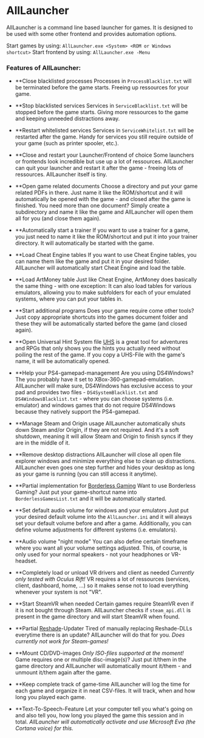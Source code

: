 # AllLauncher
AllLauncher is a command line based launcher for games. It is designed to be used with some other frontend and provides automation options.

Start games by using:   `AllLauncher.exe <System> <ROM or Windows shortcut>`
Start frontend by using:   `AllLauncher.exe -Menu`


### Features of AllLauncher:

- **Close blacklisted processes
Processes in `ProcessBlacklist.txt` will be terminated before the game starts. Freeing up ressources for your game. 

- **Stop blacklisted services
Services in `ServiceBlacklist.txt` will be stopped before the game starts. Giving more ressources to the game and keeping unneeded distractions away.

- **Restart whitelisted services
Services in `ServiceWhitelist.txt` will be restarted after the game. Handy for services you still require outside of your game (such as printer spooler, etc.). 

- **Close and restart your Launcher/Frontend of choice
Some launchers or frontends look incredible but use up a lot of ressources. AllLauncher can quit your launcher and restart it after the game - freeing lots of ressources. AllLauncher itself is tiny. 

- **Open game related documents
Choose a directory and put your game related PDFs in there. Just name it like the ROM/shortcut and it will automatically be opened with the game - and closed after the game is finished. 
You need more than one document? Simply create a subdirectory and name it like the game and AllLauncher will open them all for you (and close them again). 

- **Automatically start a trainer
If you want to use a trainer for a game, you just need to name it like the ROM/shortcut and put it into your trainer directory. It will automatically be started with the game. 

- **Load Cheat Engine tables
If you want to use Cheat Engine tables, you can name them like the game and put it in your desired folder. AllLauncher will automatically start Cheat Engine and load the table. 

- **Load ArtMoney table
Just like Cheat Engine, ArtMoney does basically the same thing - with one exception: It can also load tables for various emulators, allowing you to make subfolders for each of your emulated systems, where you can put your tables in. 

- **Start additional programs
Does your game require come other tools? Just copy appropriate shortcuts into the games document folder and these they will be automatically started before the game (and closed again).

- **Open Universal Hint System file
[UHS](http://www.uhs-hints.com/) is a great tool for adventures and RPGs that only shows you the hints you actually need without poiling the rest of the game. If you copy a UHS-File with the game's name, it will be automatically opened.

- **Help your PS4-gamepad-management
Are you using DS4Windows? The you probably have it set to XBox-360-gamepad-emulation. AllLauncher will make sure, DS4Windows has exclusive access to your pad and provides two files - `DS4SystemBlacklist.txt` and `DS4WindowsBlacklist.txt` - where you can choose systems (i.e. emulator) and windows games that do not require DS4Windows because they natively support the PS4-gamepad. 

- **Manage Steam and Origin usage
AllLauncher automatically shuts down Steam and/or Origin, if they are not required. And it's a soft shutdown, meaning it will allow Steam and Origin to finish syncs if they are in the middle of it. 

- **Remove desktop distractions
AllLauncher will close all open file explorer windows and minimize everything else to clean up distractions. AllLauncher even goes one step further and hides your desktop as long as your game is running (you can still access it anytime).

- **Partial implementation for [Borderless Gaming](https://github.com/Codeusa/Borderless-Gaming/releases)
Want to use Borderless Gaming? Just put your game-shortcut name into `BorderlessGamesList.txt` and it will be automatically started. 

- **Set default audio volume for windows and your emulators
Just put your desired default volume into the `AllLauncher.ini` and it will always set your default volume before and after a game. 
Additionally, you can define volume adjustments for different systems (i.e. emulators). 

- **Audio volume "night mode"
You can also define certain timeframe where you want all your volume settings adjusted. This, of course, is only used for your normal speakers - not your headphones or VR-headset. 

- **Completely load or unload VR drivers and client as needed
*Currently only tested with Oculus Rift!*
VR requires a lot of ressources (services, client, dashboard, home, ...) so it makes sense not to load everything whenever your system is not "VR". 

- **Start SteamVR when needed
Certain games require SteamVR even if it is not bought through Steam. AllLauncher checks if `steam_api.dll` is present in the game directory and will start SteamVR when found. 

- **Partial [Reshade](https://reshade.me/)-Updater
Tired of manually replacing Reshade-DLLs everytime there is an update? AllLauncher will do that for you. 
*Does currently not work for Steam-games!*

- **Mount CD/DVD-images
*Only ISO-files supported at the moment!*
Game requires one or multiple disc-image(s)? Just put it/them in the game directory and AllLauncher will automatically mount it/them - and unmount it/them again after the game. 

- **Keep complete track of game-time
AllLauncher will log the time for each game and organize it in neat CSV-files. It will track, when and how long you played each game.

- **Text-To-Speech-Feature
Let your computer tell you what's going on and also tell you, how long you played the game this session and in total. 
*AllLauncher will automatically activate and use Microsoft Eva (the Cortana voice) for this.*
